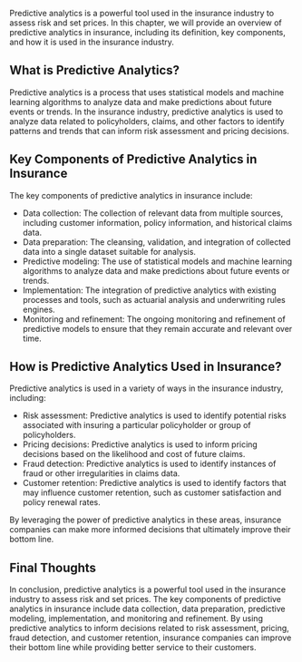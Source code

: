 
Predictive analytics is a powerful tool used in the insurance industry to assess risk and set prices. In this chapter, we will provide an overview of predictive analytics in insurance, including its definition, key components, and how it is used in the insurance industry.

What is Predictive Analytics?
-----------------------------

Predictive analytics is a process that uses statistical models and machine learning algorithms to analyze data and make predictions about future events or trends. In the insurance industry, predictive analytics is used to analyze data related to policyholders, claims, and other factors to identify patterns and trends that can inform risk assessment and pricing decisions.

Key Components of Predictive Analytics in Insurance
---------------------------------------------------

The key components of predictive analytics in insurance include:

* Data collection: The collection of relevant data from multiple sources, including customer information, policy information, and historical claims data.
* Data preparation: The cleansing, validation, and integration of collected data into a single dataset suitable for analysis.
* Predictive modeling: The use of statistical models and machine learning algorithms to analyze data and make predictions about future events or trends.
* Implementation: The integration of predictive analytics with existing processes and tools, such as actuarial analysis and underwriting rules engines.
* Monitoring and refinement: The ongoing monitoring and refinement of predictive models to ensure that they remain accurate and relevant over time.

How is Predictive Analytics Used in Insurance?
----------------------------------------------

Predictive analytics is used in a variety of ways in the insurance industry, including:

* Risk assessment: Predictive analytics is used to identify potential risks associated with insuring a particular policyholder or group of policyholders.
* Pricing decisions: Predictive analytics is used to inform pricing decisions based on the likelihood and cost of future claims.
* Fraud detection: Predictive analytics is used to identify instances of fraud or other irregularities in claims data.
* Customer retention: Predictive analytics is used to identify factors that may influence customer retention, such as customer satisfaction and policy renewal rates.

By leveraging the power of predictive analytics in these areas, insurance companies can make more informed decisions that ultimately improve their bottom line.

Final Thoughts
--------------

In conclusion, predictive analytics is a powerful tool used in the insurance industry to assess risk and set prices. The key components of predictive analytics in insurance include data collection, data preparation, predictive modeling, implementation, and monitoring and refinement. By using predictive analytics to inform decisions related to risk assessment, pricing, fraud detection, and customer retention, insurance companies can improve their bottom line while providing better service to their customers.
